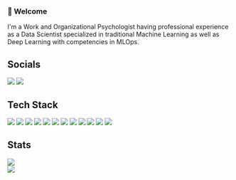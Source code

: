 ### 👋 Welcome

I'm a Work and Organizational Psychologist having professional experience as a Data Scientist specialized in traditional Machine Learning as well as Deep Learning with competencies in MLOps.

## Socials
<a href="https://www.linkedin.com/in/d-kleine"> <img src="https://img.shields.io/badge/linkedin-grey?style=for-the-badge&logo=linkedin"/></a>
<a href="https://medium.com/@dkleine"> <img src="https://img.shields.io/badge/Medium-grey?style=for-the-badge&logo=medium"/></a>

## Tech Stack
<a><img src="https://img.shields.io/badge/python-grey?style=for-the-badge&logo=python"/>
<a > <img src="https://img.shields.io/badge/pytorch-grey?style=for-the-badge&logo=pytorch"/></a>
<a > <img src="https://img.shields.io/badge/sqlite-grey?style=for-the-badge&logo=sqlite"/></a>
<a> <img src="https://img.shields.io/badge/docker-grey?style=for-the-badge&logo=docker"/></a>
<a> <img src="https://img.shields.io/badge/jupyter-grey?style=for-the-badge&logo=jupyter"/></a>
<a> <img src="https://img.shields.io/badge/git-grey?style=for-the-badge&logo=git"/>
<a> <img src="https://img.shields.io/badge/vs code-grey?style=for-the-badge&logo=visualstudiocode"/></a>
<a> <img src="https://img.shields.io/badge/azure-grey?style=for-the-badge&logo=microsoftazure"/></a>
<a> <img src="https://img.shields.io/badge/postman-grey?style=for-the-badge&logo=postman"/></a>
<a> <img src="https://img.shields.io/badge/w&b-grey?style=for-the-badge&logo=weightsandbiases"/></a>
<a> <img src="https://img.shields.io/badge/swagger-grey?style=for-the-badge&logo=swagger"/></a>
<a>  <img src="https://img.shields.io/badge/fastapi-grey?style=for-the-badge&logo=fastapi"/></a>

## Stats
<a><img src="https://github-readme-stats.vercel.app/api?username=d-kleine&show_icons=true&theme=dark&hide_rank=true"/></a>
<br>
<a><img src="https://github-readme-stats.vercel.app/api/top-langs/?username=d-kleine&layout=compact&show_icons=true&theme=dark&card_width=320"/></a>



